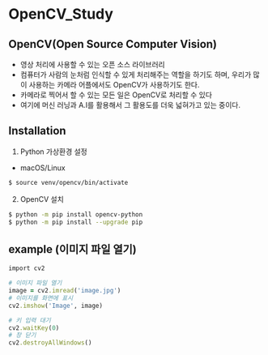 # OpenCV_Study

## OpenCV(Open Source Computer Vision)
-  영상 처리에 사용할 수 있는 오픈 소스 라이브러리
-  컴퓨터가 사람의 눈처럼 인식할 수 있게 처리해주는 역할을 하기도 하며, 우리가 많이 사용하는 카메라 어플에서도 OpenCV가 사용하기도 한다.
-  카메라로 찍어서 할 수 있는 모든 일은 OpenCV로 처리할 수 있다
-  여기에 머신 러닝과 A.I를 활용해서 그 활용도를 더욱 넓혀가고 있는 중이다.

## Installation

1) Python 가상환경 설정
- macOS/Linux
```sh
$ source venv/opencv/bin/activate
```

2) OpenCV 설치
```sh
$ python -m pip install opencv-python
$ python -m pip install --upgrade pip
```

## example (이미지 파일 열기)

```ruby
import cv2

# 이미지 파일 열기
image = cv2.imread('image.jpg')
# 이미지를 화면에 표시
cv2.imshow('Image', image)

# 키 입력 대기
cv2.waitKey(0)
# 창 닫기
cv2.destroyAllWindows()
```

